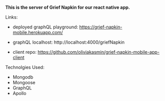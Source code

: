 **This is the server of Grief Napkin for our react native app.**

Links: 
- deployed graphQL playground: https://grief-napkin-mobile.herokuapp.com/

- graphQL localhost: http://localhost:4000/griefNapkin

- client repo: https://github.com/oliviakasmin/grief-napkin-mobile-app-client

Technolgies Used:
- Mongodb
- Mongoose
- GraphQL
- Apollo